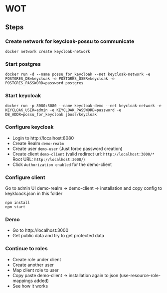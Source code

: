 # WOT

## Steps

### Create network for keycloak-possu to communicate

    docker network create keycloak-network

### Start postgres

    docker run -d --name possu_for_keycloak --net keycloak-network -e POSTGRES_DB=keycloak -e POSTGRES_USER=keycloak -e POSTGRES_PASSWORD=password postgres

### Start keycloak

    docker run -p 8080:8080 --name keycloak-demo --net keycloak-network -e KEYCLOAK_USER=admin -e KEYCLOAK_PASSWORD=password -e DB_ADDR=possu_for_keycloak jboss/keycloak

### Configure keycloak

- Login to http://localhost:8080
- Create Realm `demo-realm`
- Create user `demo-user` (Just force password creation)
- Create client `demo-client` (valid redirect url: `http://localhost:3000/*` Root URL: `http://localhost:3000/`)
- Click `Authorization enabled` for the demo-client

### Configure client

Go to admin UI demo-realm -> demo-client -> installation and copy config to keykloack.json in this folder

    npm install
    npm start

### Demo

- Go to http://localhost:3000
- Get public data and try to get protected data

### Continue to roles
- Create role under client
- Create another user
- Map client role to user
- Copy paste demo-client -> installation again to json (use-resource-role-mappings added)
- See how it works

